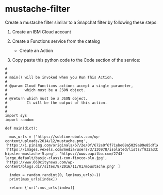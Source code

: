# mustache-filter 

Create a mustache filter similar to a Snapchat filter by following these steps: 

1. Create an IBM Cloud account 

2. Create a Functions service from the catalog 
    * Create an Action 

3. Copy paste this python code to the Code section of the service:  
``` 
#
#
# main() will be invoked when you Run This Action.
#
# @param Cloud Functions actions accept a single parameter,
#        which must be a JSON object.
#
# @return which must be a JSON object.
#         It will be the output of this action.
#
#
import sys 
import random

def main(dict):
  
  mus_urls = ['https://sublimerobots.com/wp-content/uploads/2014/12/mustache.png', 'https://i.pinimg.com/originals/67/2e/0f/672e0f6f71ebe08a5029a89e85df1e18.png', 'https://images.vexels.com/media/users/3/130978/isolated/lists/f932a333154f1d6bff554c1010466f00-hipster-mustache-5.png', 'https://www.papilbo.com/2743-large_default/basic-classi-con-fiocco-blu.jpg', 'https://www.660citynews.com/wp-content/blogs.dir/sites/8/2016/11/01/moustache.png' ]

  index = random.randint(0, len(mus_urls)-1)
  print(mus_urls[index])  
 
  return {'url':mus_urls[index]}
```


